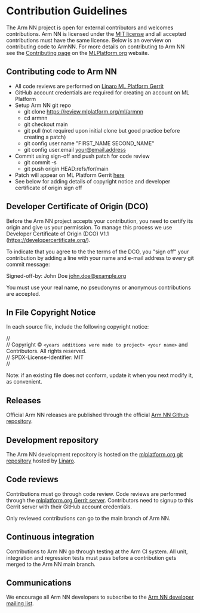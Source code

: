 # Contribution Guidelines

The Arm NN project is open for external contributors and welcomes contributions. Arm NN is licensed under the [MIT license](https://spdx.org/licenses/MIT.html) and all accepted contributions must have the same license. Below is an overview on contributing code to ArmNN. For more details on contributing to Arm NN see the [Contributing page](https://mlplatform.org/contributing/) on the [MLPlatform.org](https://mlplatform.org/) website.

## Contributing code to Arm NN

- All code reviews are performed on [Linaro ML Platform Gerrit](https://review.mlplatform.org)
- GitHub account credentials are required for creating an account on ML Platform
- Setup Arm NN git repo
  - git clone https://review.mlplatform.org/ml/armnn
  - cd armnn
  - git checkout main
  - git pull (not required upon initial clone but good practice before creating a patch)
  - git config user.name "FIRST_NAME SECOND_NAME"
  - git config user.email your@email.address
- Commit using sign-off and push patch for code review
  - git commit -s
  - git push origin HEAD:refs/for/main
- Patch will appear on ML Platform Gerrit [here](https://review.mlplatform.org/q/is:open+project:ml/armnn+branch:main)
- See below for adding details of copyright notice and developer certificate
of origin sign off

## Developer Certificate of Origin (DCO)

Before the Arm NN project accepts your contribution, you need to certify its origin and give us your permission.  To manage this process we use Developer Certificate of Origin (DCO) V1.1 (https://developercertificate.org/).

To indicate that you agree to the the terms of the DCO, you "sign off" your contribution by adding a line with your name and e-mail address to every git commit message:

Signed-off-by: John Doe <john.doe@example.org>

You must use your real name, no pseudonyms or anonymous contributions are accepted.

## In File Copyright Notice

In each source file, include the following copyright notice:

//  
// Copyright © `<years additions were made to project> <your name>` and Contributors. All rights reserved.  
// SPDX-License-Identifier: MIT  
//

Note: if an existing file does not conform, update it when you next modify it, as convenient.

## Releases

Official Arm NN releases are published through the official [Arm NN Github repository](https://github.com/ARM-software/armnn).

## Development repository

The Arm NN development repository is hosted on the [mlplatform.org git repository](https://git.mlplatform.org/ml/armnn.git/) hosted by [Linaro](https://www.linaro.org/).

## Code reviews

Contributions must go through code review. Code reviews are performed through the [mlplatform.org Gerrit server](https://review.mlplatform.org). Contributors need to signup to this Gerrit server with their GitHub account
credentials.

Only reviewed contributions can go to the main branch of Arm NN.

## Continuous integration

Contributions to Arm NN go through testing at the Arm CI system. All unit, integration and regression tests must pass before a contribution gets merged to the Arm NN main branch.

## Communications

We encourage all Arm NN developers to subscribe to the [Arm NN developer mailing list](https://lists.linaro.org/mailman/listinfo/armnn-dev).
